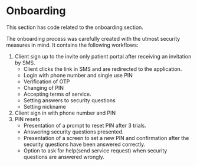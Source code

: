 # Onboarding

This section has code related to the onboarding section.

The onboarding process was carefully created with the utmost security measures in mind. It contains the following workflows:

1. Client sign up to the invite only patient portal after receiving an invitation by SMS.
    - Client clicks the link in SMS and are redirected to the application.
    - Login with phone number and single use PIN
    - Verification of OTP
    - Changing of PIN
    - Accepting terms of service.
    - Setting answers to security questions
    - Setting nickname
2. Client sign in with phone number and PIN
3. PIN resets
    -  Presentation of a prompt to reset PIN after 3 trials.
    - Answering security questions presented.
    - Presentation of a screen to set a new PIN and confirmation after the security questions have been answered correctly.
    - Option to ask for help(send service request) when security questions are answered wrongly.